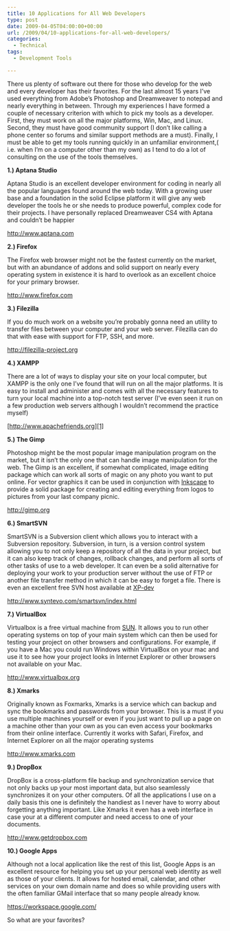 ```yaml
---
title: 10 Applications for All Web Developers
type: post
date: 2009-04-05T04:00:00+00:00
url: /2009/04/10-applications-for-all-web-developers/
categories:
  - Technical
tags:
  - Development Tools

---
```

There us plenty of software out there for those who develop for the web and every developer has their favorites. For the last almost 15 years I’ve used everything from Adobe’s Photoshop and Dreamweaver to notepad and nearly everything in between. Through my experiences I have formed a couple of necessary criterion with which to pick my tools as a developer. First, they must work on all the major platforms, Win, Mac, and Linux. Second, they must have good community support (I don’t like calling a phone center so forums and similar support methods are a must). Finally, I must be able to get my tools running quickly in an unfamiliar environment,( i.e. when I’m on a computer other than my own) as I tend to do a lot of consulting on the use of the tools themselves.

**1.) Aptana Studio**

Aptana Studio is an excellent developer environment for coding in nearly all the popular languages found around the web today. With a growing user base and a foundation in the solid Eclipse platform it will give any web developer the tools he or she needs to produce powerful, complex code for their projects. I have personally replaced Dreamweaver CS4 with Aptana and couldn’t be happier

<http://www.aptana.com>

**2.) Firefox**

The Firefox web browser might not be the fastest currently on the market, but with an abundance of addons and solid support on nearly every operating system in existence it is hard to overlook as an excellent choice for your primary browser.

<http://www.firefox.com>

**3.) Filezilla**

If you do much work on a website you’re probably gonna need an utility to transfer files between your computer and your web server. Filezilla can do that with ease with support for FTP, SSH, and more.

<http://filezilla-project.org>

**4.) XAMPP**

There are a lot of ways to display your site on your local computer, but XAMPP is the only one I’ve found that will run on all the major platforms. It is easy to install and administer and comes with all the necessary features to turn your local machine into a top-notch test server (I’ve even seen it run on a few production web servers although I wouldn’t recommend the practice myself)

[http://www.apachefriends.org][1]

**5.) The Gimp**

Photoshop might be the most popular image manipulation program on the market, but it isn’t the only one that can handle image manipulation for the web. The Gimp is an excellent, if somewhat complicated, image editing package which can work all sorts of magic on any photo you want to put online. For vector graphics it can be used in conjunction with <a href="http://www.inkscape.org" target="_blank" rel="noopener noreferrer">Inkscape</a> to provide a solid package for creating and editing everything from logos to pictures from your last company picnic.

<http://gimp.org>

**6.) SmartSVN**

SmartSVN is a Subversion client which allows you to interact with a Subversion repository. Subversion, in turn, is a version control system allowing you to not only keep a repository of all the data in your project, but it can also keep track of changes, rollback changes, and perform all sorts of other tasks of use to a web developer. It can even be a solid alternative for deploying your work to your production server without the use of FTP or another file transfer method in which it can be easy to forget a file. There is even an excellent free SVN host available at <a href="http://xp-dev.com/" target="_blank" rel="noopener noreferrer">XP-dev</a>

<http://www.syntevo.com/smartsvn/index.html>

**7.) VirtualBox**

Virtualbox is a free virtual machine from <a href="http://www.sun.com/" target="_blank" rel="noopener noreferrer">SUN</a>. It allows you to run other operating systems on top of your main system which can then be used for testing your project on other browsers and configurations. For example, if you have a Mac you could run Windows within VirtualBox on your mac and use it to see how your project looks in Internet Explorer or other browsers not available on your Mac.

<http://www.virtualbox.org>

**8.) Xmarks**

Originally known as Foxmarks, Xmarks is a service which can backup and sync the bookmarks and passwords from your browser. This is a must if you use multiple machines yourself or even if you just want to pull up a page on a machine other than your own as you can even access your bookmarks from their online interface. Currently it works with Safari, Firefox, and Internet Explorer on all the major operating systems

http://www.xmarks.com

**9.) DropBox**

DropBox is a cross-platform file backup and synchronization service that not only backs up your most important data, but also seamlessly synchronizes it on your other computers. Of all the applications I use on a daily basis this one is definitely the handiest as I never have to worry about forgetting anything important. Like Xmarks it even has a web interface in case your at a different computer and need access to one of your documents.

<http://www.getdropbox.com>

**10.) Google Apps**

Although not a local application like the rest of this list, Google Apps is an excellent resource for helping you set up your personal web identity as well as those of your clients. It allows for hosted email, calendar, and other services on your own domain name and does so while providing users with the often familiar GMail interface that so many people already know.

<https://workspace.google.com/>

So what are your favorites?

 [1]: https://www.apachefriends.org